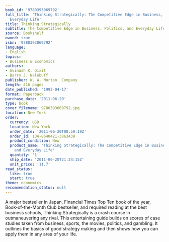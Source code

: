 ```yaml
---
book_id: '9780393069792'
full_title: 'Thinking Strategically: The Competitive Edge in Business, Politics, and
  Everyday Life'
title: Thinking Strategically
subtitle: The Competitive Edge in Business, Politics, and Everyday Life
source: Bookshelf
owned: true
isbn: '9780393069792'
language:
- English
topics:
- Business & Economics
authors:
- Avinash K. Dixit
- Barry J. Nalebuff
publisher: W. W. Norton  Company
length: 416 pages
date_published: '1993-04-17'
format: Paperback
purchase_date: '2011-06-20'
type: book
cover_filename: 9780393069792.jpg
location: New York
order:
  currency: USD
  location: New York
  order_date: '2011-06-20T00:59:19Z'
  order_id: 104-8640421-3863439
  product_condition: New
  product_name: 'Thinking Strategically: The Competitive Edge in Business, Politics,
    and Everyday Life'
  quantity: '1'
  ship_date: '2011-06-20T21:24:15Z'
  unit_price: '11.7'
read_status:
  like: true
  start: true
theme: economics
recommendation_status: null
---
```

A major bestseller in Japan, Financial Times Top Ten book of the year, Book-of-the-Month Club bestseller, and required reading at the best business schools, Thinking Strategically is a crash course in outmaneuvering any rival. This entertaining guide builds on scores of case studies taken from business, sports, the movies, politics, and gambling. It outlines the basics of good strategy making and then shows how you can apply them in any area of your life.

